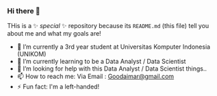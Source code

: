 ### Hi there 👋


THis is a ✨ _special_ ✨ repository because its `README.md` (this file) tell you about me and what my goals are!


- 🔭 I’m currently a 3rd year student at Universitas Komputer Indonesia (UNIKOM)
- 🌱 I’m currently learning to be a Data Analyst / Data Scientist
- 🤔 I’m looking for help with this Data Analyst / Data Scientist things..
- 📫 How to reach me: Via Email : Goodaimar@gmail.com
- ⚡ Fun fact: I'm a left-handed!

